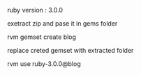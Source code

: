 ruby version : 3.0.0

exetract zip and pase it in gems folder

rvm gemset create blog

replace creted gemset with extracted folder

rvm use ruby-3.0.0@blog
